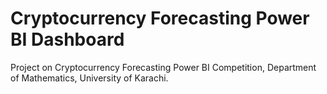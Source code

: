 # Cryptocurrency Forecasting Power BI Dashboard
Project on Cryptocurrency Forecasting Power BI Competition, Department of Mathematics, University of Karachi.
